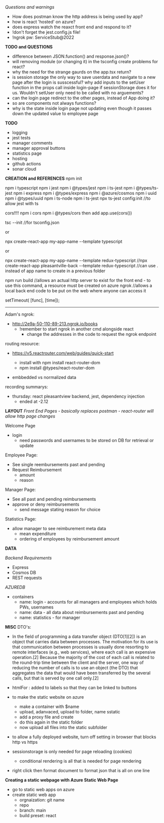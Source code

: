 *Questions and warnings*
- How does postman know the http address is being used by app?
- how is react 'hosted' on azure?
- does express watch the reaxct front end and respond to it?
- !don't forget the jest.config.js file!
- !ngrok pw: ServiceStub@2022

**TODO and QUESTIONS**
- difference between JSON.function() and response.json()?
- will removing module (or changing it) in the tsconfig create problems for react?
- why the need for the strange gaurds on the app.tsx return?
- is session storage the only way to save userdata and navigate to a new page after the login is susscessful? why add inputs to the setUser function in the props call inside login-page if sessionStorage does it for us. Wouldn't setUser only need to be called with no arguements?
- can the login page redirect to the other pages, instead of App doing it?
- so are components not always functions?
- why is the state inside login page not updating even though it passes down the updated value to employee page

**TODO**
- logging
- jest tests
- manager comments 
- manager approval buttons
- statistics page
- hosting
- github actions
- sonar cloud



**CREATION and REFERENCES**
npm init

npm i typescript
npm i jest
npm i @types/jest
npm i ts-jest
npm i @types/ts-jest
npm i express
npm i @types/express
npm i @azure/cosmos
npm i uuid
npm i @types/uuid
npm i ts-node
npm i ts-jest
npx ts-jest config:init //to allow jest with ts

cors!!!!
npm i cors
npm i @types/cors then add app.use(cors())

tsc --init  //for tsconfig.json


or

npx create-react-app my-app-name --template typescript

or 

npx create-react-app my-app-name --template redux-typescript
//npx create-react-app pleasantville-back --template redux-typescript
//can use . instead of app name to create in a previous folder

npm run build //allows an actual http server to exist for the front end
    - to use this command, a resource must be created on azure
ngrok //allows a local back end code to be put on the web where anyone can access it

setTimeout( [func], [time]);


------------------------------------------------------------

Adam's ngrok:
- http://2e9a-50-110-89-213.ngrok.io/books
    - !remember to start ngrok in another cmd alongside react
        - change the addresses in the code to request the ngrok endpoint

routing resource:
- https://v5.reactrouter.com/web/guides/quick-start
    -   install with npm install react-router-dom
    -   npm install @types/react-router-dom

- embbedded vs normalized data

recording summarys:
- thursday: react pleasantview backend, jest, dependency injection
    - ended at -2.12




**LAYOUT**
*Front End Pages - basically replaces postman - react-router will allow http page changes*

Welcome Page
- login
    - need passwords and usernames to be stored on DB for retrieval or update

    
Employee Page:
- See single reembursements past and pending
- Request Reimbursement
    - amount
    - reason

Manager Page:
- See all past and pending reimbursements
- approve or deny reimbursements
    - send message stating reason for choice

Statistics Page:
- allow manager to see reimburement meta data
    - mean expenditure
    - ordering of employees by reimbursement amount


**DATA**

*Backend Requirements*
- Express
- Cosmos DB
- REST requests

*AZUREDB*
- containers
    - name: login - accounts for all managers and employees which holds PWs, usernames
    - name: data - all data about reimbursements past and pending
    - name: statistics - for manager


**MISC**
DTO's:
- In the field of programming a data transfer object (DTO[1][2]) is an object that carries data between processes. The motivation for its use is that communication between processes is usually done resorting to remote interfaces (e.g., web services), where each call is an expensive operation.[2] Because the majority of the cost of each call is related to the round-trip time between the client and the server, one way of reducing the number of calls is to use an object (the DTO) that aggregates the data that would have been transferred by the several calls, but that is served by one call only.[2]

- htmlFor : added to labels so that they can be linked to buttons

- to make the static website on azure
    - make a container with $name
    - upload, adanvaced, upload to folder, name sstatic
    - add a proxy file and create
    - do this again in the static folder
    - now upload all files into the static subfolder

- to allow a fully deployed website, turn off setting in browser that blocks http vs https

- sessionstorage is only needed for page reloading (cookies)
    - conditional rendering is all that is needed for page rendering

- right click then format document to format json that is all on one line

**Creating a static webpage with Azure Static Web Page**

- go to static web apps on azure
- create static web app
    - orgnaization: git name
    - repo
    - branch: main
    - build preset: react
